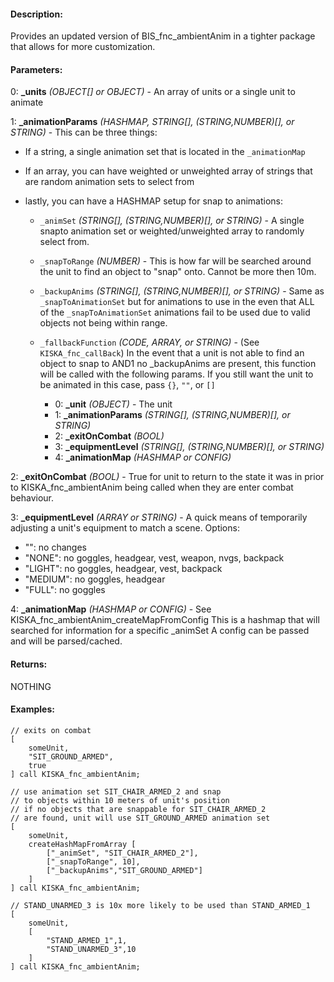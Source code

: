 #### Description:
Provides an updated version of BIS_fnc_ambientAnim in a tighter package that allows for more customization.

#### Parameters:
0: **_units** *(OBJECT[] or OBJECT)* - An array of units or a single unit to animate

1: **_animationParams** *(HASHMAP, STRING[], (STRING,NUMBER)[], or STRING)* - This can be three things:- If a string, a single animation set that is located in the `_animationMap`- If an array, you can have weighted or unweighted array of strings that are random animation sets to select from- lastly, you can have a HASHMAP setup for snap to animations: 
    - `_animSet` *(STRING[], (STRING,NUMBER)[], or STRING)* - A single snapto animation set or weighted/unweighted array to randomly select from.
    - `_snapToRange` *(NUMBER)* - This is how far will be searched around the unit to find an object to "snap" onto. Cannot be more then 10m.
    - `_backupAnims` *(STRING[], (STRING,NUMBER)[], or STRING)* - Same as `_snapToAnimationSet` but for animations to use in the even that 
    ALL of the `_snapToAnimationSet` animations fail to be used due to valid objects not being within range.
    - `_fallbackFunction` *(CODE, ARRAY, or STRING)* - (See `KISKA_fnc_callBack`) In the event that
    a unit is not able to find an object to snap to AND1 no _backupAnims are present, this function will be called with the
    following params. If you still want the unit to be animated in this case, pass `{}`, `""`, or `[]`
        
        - 0: **_unit** *(OBJECT)* - The unit
        - 1: **_animationParams** *(STRING[], (STRING,NUMBER)[], or STRING)*
        - 2: **_exitOnCombat** *(BOOL)*
        - 3: **_equipmentLevel** *(STRING[], (STRING,NUMBER)[], or STRING)*
        - 4: **_animationMap** *(HASHMAP or CONFIG)*

2: **_exitOnCombat** *(BOOL)* - True for unit to return to the state it was in prior toKISKA_fnc_ambientAnim being called when they are enter combat behaviour.

3: **_equipmentLevel** *(ARRAY or STRING)* - A quick means of temporarily adjusting a unit's equipment to match a scene. Options:- "": no changes- "NONE": no goggles, headgear, vest, weapon, nvgs, backpack- "LIGHT": no goggles, headgear, vest, backpack- "MEDIUM": no goggles, headgear- "FULL": no goggles

4: **_animationMap** *(HASHMAP or CONFIG)* - See KISKA_fnc_ambientAnim_createMapFromConfigThis is a hashmap that will searched for information for a specific _animSetA config can be passed and will be parsed/cached.

#### Returns:
NOTHING

#### Examples:
```sqf
// exits on combat
[
    someUnit,
    "SIT_GROUND_ARMED",
    true
] call KISKA_fnc_ambientAnim;
```
```sqf
// use animation set SIT_CHAIR_ARMED_2 and snap
// to objects within 10 meters of unit's position
// if no objects that are snappable for SIT_CHAIR_ARMED_2
// are found, unit will use SIT_GROUND_ARMED animation set
[
    someUnit,
    createHashMapFromArray [
        ["_animSet", "SIT_CHAIR_ARMED_2"],
        ["_snapToRange", 10],
        ["_backupAnims","SIT_GROUND_ARMED"]
    ]
] call KISKA_fnc_ambientAnim;
```
```sqf
// STAND_UNARMED_3 is 10x more likely to be used than STAND_ARMED_1
[
    someUnit,
    [
        "STAND_ARMED_1",1,
        "STAND_UNARMED_3",10
    ]
] call KISKA_fnc_ambientAnim;
```

